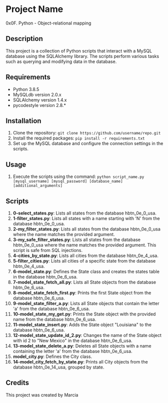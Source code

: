 # Project Name
0x0F. Python - Object-relational mapping
## Description
This project is a collection of Python scripts that interact with a MySQL database using the SQLAlchemy library. The scripts perform various tasks such as querying and modifying data in the database.

## Requirements
- Python 3.8.5
- MySQLdb version 2.0.x
- SQLAlchemy version 1.4.x
- pycodestyle version 2.8.*

## Installation
1. Clone the repository:  `git clone https://github.com/username/repo.git` 
2. Install the required packages:  `pip install -r requirements.txt` 
3. Set up the MySQL database and configure the connection settings in the scripts.

## Usage
1. Execute the scripts using the command:  `python script_name.py [mysql_username] [mysql_password] [database_name] [additional_arguments]` 

## Scripts
1. **0-select_states.py**: Lists all states from the database hbtn_0e_0_usa.
2. **1-filter_states.py**: Lists all states with a name starting with 'N' from the database hbtn_0e_0_usa.
3. **2-my_filter_states.py**: Lists all states from the database hbtn_0e_0_usa where the name matches the provided argument.
4. **3-my_safe_filter_states.py**: Lists all states from the database hbtn_0e_0_usa where the name matches the provided argument. This script is safe from SQL injections.
5. **4-cities_by_state.py**: Lists all cities from the database hbtn_0e_4_usa.
6. **5-filter_cities.py**: Lists all cities of a specific state from the database hbtn_0e_4_usa.
7. **6-model_state.py**: Defines the State class and creates the states table in the database hbtn_0e_6_usa.
8. **7-model_state_fetch_all.py**: Lists all State objects from the database hbtn_0e_6_usa.
9. **8-model_state_fetch_first.py**: Prints the first State object from the database hbtn_0e_6_usa.
10. **9-model_state_filter_a.py**: Lists all State objects that contain the letter 'a' from the database hbtn_0e_6_usa.
11. **10-model_state_my_get.py**: Prints the State object with the provided name from the database hbtn_0e_6_usa.
12. **11-model_state_insert.py**: Adds the State object "Louisiana" to the database hbtn_0e_6_usa.
13. **12-model_state_update_id_2.py**: Changes the name of the State object with id 2 to "New Mexico" in the database hbtn_0e_6_usa.
14. **13-model_state_delete_a.py**: Deletes all State objects with a name containing the letter 'a' from the database hbtn_0e_6_usa.
15. **model_city.py**: Defines the City class.
16. **14-model_city_fetch_by_state.py**: Prints all City objects from the database hbtn_0e_14_usa, grouped by state.

## Credits
This project was created by Marcia 
